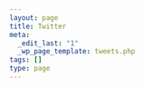 ```yaml
--- 
layout: page
title: Twitter
meta: 
  _edit_last: "1"
  _wp_page_template: tweets.php
tags: []
type: page
---
```

